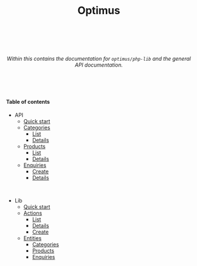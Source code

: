 <h1 align="center">
  <br />
  <br />
  Optimus
  <br />
  <br />
  <br />
</h1>

<h6 align="center">
  <br />
  Within this contains the documentation for <code>optimus/php-lib</code> and the general API documentation.
  <br />
  <br />
  <br />
  <br />
</h6>

#### Table of contents

* API
  * [Quick start](./docs/api/quick-start.md)
  * [Categories](./docs/api/categories.md)
    * [List](./docs/api/categories/list.md)
    * [Details](./docs/api/categories/details.md)
  * [Products](./docs/api/products.md)
    * [List](./docs/api/products/list.md)
    * [Details](./docs/api/products/details.md)
  * [Enquiries](./docs/api/enquiries.md)
    * [Create](./docs/api/enquiries/create.md)
    * [Details](./docs/api/enquiries/details.md)

<br />

* Lib
  * [Quick start](./docs/lib/quick-start.md)
  * [Actions](./docs/lib/actions.md)
    * [List](./docs/lib/actions/list.md)
    * [Details](./docs/lib/actions/details.md)
    * [Create](./docs/lib/actions/create.md)
  * [Entities](./docs/lib/entities.md)
    * [Categories](./docs/lib/entities/categories.md)
    * [Products](./docs/lib/entities/products.md)
    * [Enquiries](./docs/lib/entities/enquiries.md)

<br />
<br />
